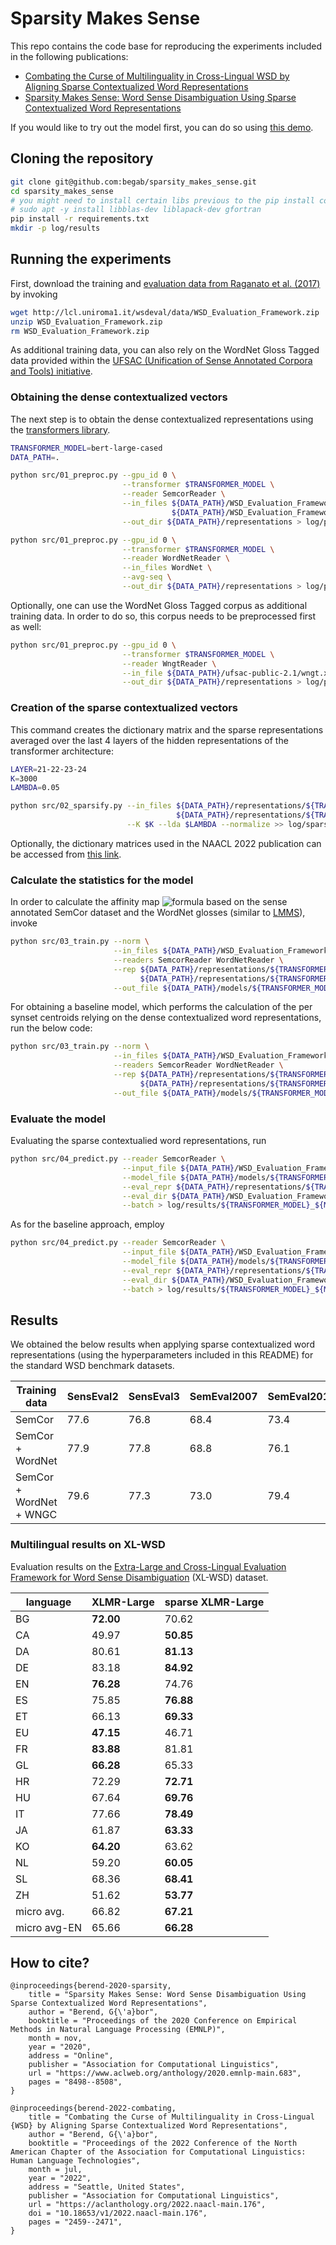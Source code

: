 # Sparsity Makes Sense
This repo contains the code base for reproducing the experiments included in the following publications:
* [Combating the Curse of Multilinguality in Cross-Lingual WSD by Aligning Sparse Contextualized Word Representations](https://aclanthology.org/2022.naacl-main.176/)
* [Sparsity Makes Sense: Word Sense Disambiguation Using Sparse Contextualized Word Representations](https://www.aclweb.org/anthology/2020.emnlp-main.683/)

If you would like to try out the model first, you can do so using [this demo](https://www.inf.u-szeged.hu/~berendg/nlp_demos//wsd).

## Cloning the repository
```bash
git clone git@github.com:begab/sparsity_makes_sense.git
cd sparsity_makes_sense
# you might need to install certain libs previous to the pip install command
# sudo apt -y install libblas-dev liblapack-dev gfortran
pip install -r requirements.txt
mkdir -p log/results
```

## Running the experiments
First, download the training and [evaluation data from Raganato et al. (2017)](http://wwwusers.di.uniroma1.it/~navigli/pubs/EACL_2017_Raganatoetal.pdf) by invoking  
```bash
wget http://lcl.uniroma1.it/wsdeval/data/WSD_Evaluation_Framework.zip
unzip WSD_Evaluation_Framework.zip
rm WSD_Evaluation_Framework.zip
```
As additional training data, you can also rely on the WordNet Gloss Tagged data provided within the [UFSAC (Unification of Sense Annotated Corpora and Tools) initiative](https://github.com/getalp/UFSAC).  

### Obtaining the dense contextualized vectors
The next step is to obtain the dense contextualized representations using the [transformers library](https://github.com/huggingface/transformers/).  
```bash
TRANSFORMER_MODEL=bert-large-cased
DATA_PATH=.

python src/01_preproc.py --gpu_id 0 \
                         --transformer $TRANSFORMER_MODEL \
                         --reader SemcorReader \
                         --in_files ${DATA_PATH}/WSD_Evaluation_Framework/Training_Corpora/SemCor/semcor.data.xml \
                                    ${DATA_PATH}/WSD_Evaluation_Framework/Evaluation_Datasets/ALL/ALL.data.xml \
                         --out_dir ${DATA_PATH}/representations > log/preproc_raganato.log 2>&1 &

python src/01_preproc.py --gpu_id 0 \
                         --transformer $TRANSFORMER_MODEL \
                         --reader WordNetReader \
                         --in_files WordNet \
                         --avg-seq \
                         --out_dir ${DATA_PATH}/representations > log/preproc_wordnet.log 2>&1 &

```
Optionally, one can use the WordNet Gloss Tagged corpus as additional training data. In order to do so, this corpus needs to be preprocessed first as well:
```bash
python src/01_preproc.py --gpu_id 0 \
                         --transformer $TRANSFORMER_MODEL \
                         --reader WngtReader \
                         --in_file ${DATA_PATH}/ufsac-public-2.1/wngt.xml \
                         --out_dir ${DATA_PATH}/representations > log/preproc_wngt.log 2>&1 &
```

### Creation of the sparse contextualized vectors

This command creates the dictionary matrix and the sparse representations averaged over the last 4 layers of the hidden representations of the transformer architecture:

```bash
LAYER=21-22-23-24
K=3000
LAMBDA=0.05

python src/02_sparsify.py --in_files ${DATA_PATH}/representations/${TRANSFORMER_MODEL}/{semcor,ALL}.data.xml_${TRANSFORMER_MODEL}_avg_False_layer_${LAYER}.npy \
                                     ${DATA_PATH}/representations/${TRANSFORMER_MODEL}/WordNet_${TRANSFORMER_MODEL}_avg_True_layer_${LAYER}.npy \
                          --K $K --lda $LAMBDA --normalize >> log/sparsify.log 2>&1 ;
```

Optionally, the dictionary matrices used in the NAACL 2022 publication can be accessed from [this link](https://zenodo.org/record/6535075).

### Calculate the statistics for the model
In order to calculate the affinity map ![formula](https://render.githubusercontent.com/render/math?math=\Phi) based on the sense annotated SemCor dataset and the WordNet glosses (similar to [LMMS](https://github.com/danlou/LMMS)), invoke
```bash
python src/03_train.py --norm \
                       --in_files ${DATA_PATH}/WSD_Evaluation_Framework/Training_Corpora/SemCor/semcor.data.xml wordnet.txt \
                       --readers SemcorReader WordNetReader \
                       --rep ${DATA_PATH}/representations/${TRANSFORMER_MODEL}/semcor.data.xml_${TRANSFORMER_MODEL}_avg_False_layer_${LAYER}.npy_normTrue_K${K}_lda${LAMBDA}_semcor.data.xml_${TRANSFORMER_MODEL}_avg_False_layer_${LAYER}.npy_normTrue_K${K}_lda${LAMBDA}.npz \
                             ${DATA_PATH}/representations/${TRANSFORMER_MODEL}/semcor.data.xml_${TRANSFORMER_MODEL}_avg_False_layer_${LAYER}.npy_normTrue_K${K}_lda${LAMBDA}_WordNet_${TRANSFORMER_MODEL}_avg_True_layer_${LAYER}.npy_normTrue_K${K}_lda${LAMBDA}.npz \
                       --out_file ${DATA_PATH}/models/${TRANSFORMER_MODEL}_semcor_wordnet_layer${LAYER}_K${K}_lda${LAMBDA} >> log/train_semcat.log 2>&1 &
```

For obtaining a baseline model, which performs the calculation of the per synset centroids relying on the dense contextualized word representations, run the below code:
```bash
python src/03_train.py --norm \
                       --in_files ${DATA_PATH}/WSD_Evaluation_Framework/Training_Corpora/SemCor/semcor.data.xml wordnet.txt \
                       --readers SemcorReader WordNetReader \
                       --rep ${DATA_PATH}/representations/${TRANSFORMER_MODEL}/semcor.data.xml_${TRANSFORMER_MODEL}_avg_False_layer_${LAYER}.npy \
                             ${DATA_PATH}/representations/${TRANSFORMER_MODEL}/WordNet_${TRANSFORMER_MODEL}_avg_True_layer_${LAYER}.npy \
                       --out_file ${DATA_PATH}/models/${TRANSFORMER_MODEL}_semcor_wordnet_layer${LAYER} >> log/train_semcat.log 2>&1 &
```

### Evaluate the model
Evaluating the sparse contextualied word representations, run
```bash
python src/04_predict.py --reader SemcorReader \
                         --input_file ${DATA_PATH}/WSD_Evaluation_Framework/Evaluation_Datasets/ALL/ALL.data.xml \
                         --model_file ${DATA_PATH}/models/${TRANSFORMER_MODEL}_${MODEL}_layer${LAYER}_K${K}_lda${LAMBDA}_norm.pickle \
                         --eval_repr ${DATA_PATH}/representations/${TRANSFORMER_MODEL}/semcor.data.xml_${TRANSFORMER_MODEL}_avg_False_layer_${LAYER}.npy_normTrue_K${K}_lda${LAMBDA}_ALL.data.xml_${TRANSFORMER_MODEL}_avg_False_layer_${LAYER}.npy_normTrue_K${K}_lda${LAMBDA}.npz \
                         --eval_dir ${DATA_PATH}/WSD_Evaluation_Framework/ \
                         --batch > log/results/${TRANSFORMER_MODEL}_${MODEL}_${LAYER}_${K}_${LAMBDA}.log 2>&1 &
```
As for the baseline approach, employ
```bash
python src/04_predict.py --reader SemcorReader \
                         --input_file ${DATA_PATH}/WSD_Evaluation_Framework/Evaluation_Datasets/ALL/ALL.data.xml \
                         --model_file ${DATA_PATH}/models/${TRANSFORMER_MODEL}_${MODEL}_layer${LAYER}_norm.pickle \
                         --eval_repr ${DATA_PATH}/representations/${TRANSFORMER_MODEL}/ALL.data.xml_${TRANSFORMER_MODEL}_avg_False_layer_${LAYER}.npy \
                         --eval_dir ${DATA_PATH}/WSD_Evaluation_Framework/ \
                         --batch > log/results/${TRANSFORMER_MODEL}_${MODEL}_${LAYER}.log 2>&1 &
```

## Results

We obtained the below results when applying sparse contextualized word representations (using the hyperparameters included in this README) for the standard WSD benchmark datasets.

| Training data | SensEval2 | SensEval3 | SemEval2007 | SemEval2013 | SemEval2015 | ALL |
| --- | --- | --- | --- | --- | --- | --- |
|SemCor | 77.6 | 76.8 | 68.4 | 73.4 | 76.5 | 75.7 |
|SemCor + WordNet |77.9 | 77.8 | 68.8 | 76.1 | 77.5 |76.8| 
|SemCor + WordNet + WNGC | 79.6 | 77.3 | 73.0 | 79.4 | 81.3 | 78.8 |

### Multilingual results on XL-WSD
Evaluation results on the [Extra-Large and Cross-Lingual Evaluation Framework for Word Sense Disambiguation](https://sapienzanlp.github.io/xl-wsd/) (XL-WSD) dataset.

|language| XLMR-Large | sparse XLMR-Large |
|----|---|---|
|BG|__72.00__|70.62|
|CA|49.97|__50.85__|
|DA|80.61|__81.13__|
|DE|83.18|__84.92__|
|EN|__76.28__|74.76|
|ES|75.85|__76.88__|
|ET|66.13|__69.33__|
|EU|__47.15__|46.71|
|FR|__83.88__|81.81|
|GL|__66.28__|65.33|
|HR|72.29|__72.71__|
|HU|67.64|__69.76__|
|IT|77.66|__78.49__|
|JA|61.87|__63.33__|
|KO|__64.20__|63.62|
|NL|59.20|__60.05__|
|SL|68.36|__68.41__|
|ZH|51.62|__53.77__|
|micro avg.|66.82|__67.21__|
|micro avg-EN|65.66|__66.28__|

## How to cite?
```
@inproceedings{berend-2020-sparsity,
    title = "Sparsity Makes Sense: Word Sense Disambiguation Using Sparse Contextualized Word Representations",
    author = "Berend, G{\'a}bor",
    booktitle = "Proceedings of the 2020 Conference on Empirical Methods in Natural Language Processing (EMNLP)",
    month = nov,
    year = "2020",
    address = "Online",
    publisher = "Association for Computational Linguistics",
    url = "https://www.aclweb.org/anthology/2020.emnlp-main.683",
    pages = "8498--8508",
}
```
```
@inproceedings{berend-2022-combating,
    title = "Combating the Curse of Multilinguality in Cross-Lingual {WSD} by Aligning Sparse Contextualized Word Representations",
    author = "Berend, G{\'a}bor",
    booktitle = "Proceedings of the 2022 Conference of the North American Chapter of the Association for Computational Linguistics: Human Language Technologies",
    month = jul,
    year = "2022",
    address = "Seattle, United States",
    publisher = "Association for Computational Linguistics",
    url = "https://aclanthology.org/2022.naacl-main.176",
    doi = "10.18653/v1/2022.naacl-main.176",
    pages = "2459--2471",
}
```
